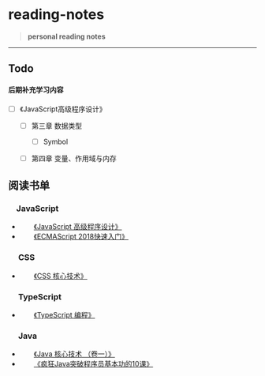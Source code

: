 # reading-notes
>**personal reading notes**

---
 
## Todo 
#### 后期补充学习内容
- [ ] 《JavaScript高级程序设计》
    - [ ] 第三章 数据类型
        - [ ] Symbol
    - [ ] 第四章 变量、作用域与内存






## 阅读书单

### &emsp;JavaScript
- &emsp;&emsp;[《JavaScript 高级程序设计》](/%E8%AF%BB%E4%B9%A6%E7%AC%94%E8%AE%B0/JavaScript/JavaScript%20%E9%AB%98%E7%BA%A7%E7%A8%8B%E5%BA%8F%E8%AE%BE%E8%AE%A1/index.md)
- &emsp;&emsp;[《ECMAScript 2018快速入门》](/%E8%AF%BB%E4%B9%A6%E7%AC%94%E8%AE%B0/JavaScript/ECMAScript%202018%E5%BF%AB%E9%80%9F%E5%85%A5%E9%97%A8/index.md)


### &emsp; CSS 
- &emsp;&emsp;[《CSS 核心技术》](/%E8%AF%BB%E4%B9%A6%E7%AC%94%E8%AE%B0/CSS/CSS%20%E6%A0%B8%E5%BF%83%E6%8A%80%E6%9C%AF%E8%AF%A6%E8%A7%A3/index.md)


### &emsp; TypeScript
- &emsp;&emsp;[《TypeScript 编程》](/%E8%AF%BB%E4%B9%A6%E7%AC%94%E8%AE%B0/TypeScript/TypeScript%20%E7%BC%96%E7%A8%8B/index.md)


### &emsp; Java
- &emsp;&emsp;[《Java 核心技术 （卷一）》](/%E8%AF%BB%E4%B9%A6%E7%AC%94%E8%AE%B0/Java/Java%20%E6%A0%B8%E5%BF%83%E6%8A%80%E6%9C%AF%20%EF%BC%88%E5%8D%B7%E4%B8%80%EF%BC%89/index.md)
- &emsp;&emsp;[《疯狂Java突破程序员基本功的10课》](/%E8%AF%BB%E4%B9%A6%E7%AC%94%E8%AE%B0/Java/%E7%96%AF%E7%8B%82Java%E7%AA%81%E7%A0%B4%E7%A8%8B%E5%BA%8F%E5%91%98%E5%9F%BA%E6%9C%AC%E5%8A%9F%E7%9A%8410%E8%AF%BE/index.md)


